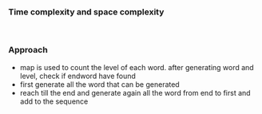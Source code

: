 ### Time complexity and space complexity
​
### Approach
* map is used to count the level of each word. after generating word and level, check if endword have found
* first generate all the word that can be generated
* reach till the end and generate again all the word from end to first and add to the sequence
​